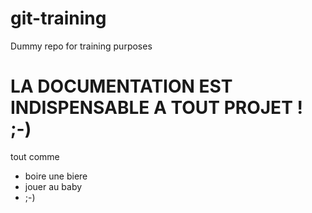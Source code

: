 # git-training
Dummy repo for training purposes
# LA DOCUMENTATION EST INDISPENSABLE A TOUT PROJET ! ;-)
tout comme
* boire une biere
* jouer au baby
* ;-)
